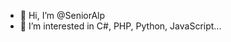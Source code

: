 - 👋 Hi, I’m @SeniorAlp
- 👀 I’m interested in C#, PHP, Python, JavaScript...

<!---
SeniorAlp/SeniorAlp is a ✨ special ✨ repository because its `README.md` (this file) appears on your GitHub profile.
You can click the Preview link to take a look at your changes.
--->
